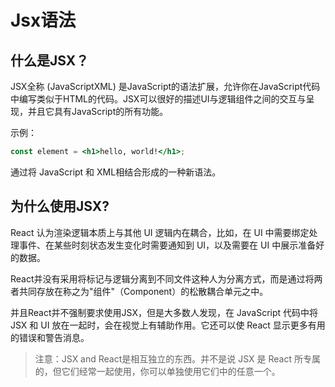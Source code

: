 # Jsx语法
## 什么是JSX？

JSX全称 (JavaScriptXML) 是JavaScript的语法扩展，允许你在JavaScript代码中编写类似于HTML的代码。JSX可以很好的描述UI与逻辑组件之间的交互与呈现，并且它具有JavaScript的所有功能。

示例：

```jsx
const element = <h1>hello, world!</h1>;
```

通过将 JavaScript 和 XML相结合形成的一种新语法。



## 为什么使用JSX?

React 认为渲染逻辑本质上与其他 UI 逻辑内在耦合，比如，在 UI 中需要绑定处理事件、在某些时刻状态发生变化时需要通知到 UI，以及需要在 UI 中展示准备好的数据。

React并没有采用将标记与逻辑分离到不同文件这种人为分离方式，而是通过将两者共同存放在称之为"组件"（Component）的松散耦合单元之中。

并且React并不强制要求使用JSX，但是大多数人发现，在 JavaScript 代码中将 JSX 和 UI 放在一起时，会在视觉上有辅助作用。它还可以使 React 显示更多有用的错误和警告消息。

> 注意：JSX and React是相互独立的东西。并不是说 JSX 是 React 所专属的，但它们经常一起使用，你可以单独使用它们中的任意一个。


